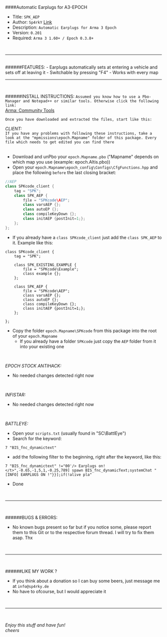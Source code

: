 ####Automatic Earplugs for A3-EPOCH
<br/>
- Title: `SPK_AEP`
- Author: `Sp4rkY` [Link](https://github.com/SPKcoding)
- Description: `Automatic Earplugs for Arma 3 Epoch`
- Version: `0.201`
- Required: `Arma 3 1.60+ / Epoch 0.3.8+`
<br/>

___
<br/>
######FEATURES:
- Earplugs automatically sets at entering a vehicle and sets off at leaving it
- Switchable by pressing "F4"
- Works with every map
<br/>

___
<br/>

######INSTALL INSTRUCTIONS:
`Assumed you know how to use a Pbo-Manager and Notepad++ or similar tools. Otherwise click the following link:`<br/>
[Arma: Community Tools](https://community.bistudio.com/wiki/ArmA:_Community_Tools)
<br/>

`Once you have downloaded and extracted the files, start like this:`

_CLIENT:_
<br/>
`If you have any problems with following these instructions, take a look at the "mpmissions\epoch.Mapname" folder of this package. Every file which needs to get edited you can find there`<br/>
<br/>
* Download and unPbo your `epoch.Mapname.pbo` ("Mapname" depends on which map you use (example: epoch.Altis.pbo))
* Open your `epoch.Mapname\epoch_config\Configs\CfgFunctions.hpp` and place the following `before` the last closing bracket:
```C++
//AEP
class SPKcode_client {
	tag = "SPK";
	class SPK_AEP {
		file = "SPKcode\AEP";
		class varsAEP {};
		class autoEP {};
		class compileKeyDown {};
		class initAEP {postInit=1;};
	};
};
```
* If you already have a `class SPKcode_client` just add the `class SPK_AEP` to it. Example like this:
```
class SPKcode_client {
	tag = "SPK";

	class SPK_EXISTING_EXAMPLE {
		file = "SPKcode\Example";
		class example {};
	};

	class SPK_AEP {
		file = "SPKcode\AEP";
		class varsAEP {};
		class autoEP {};
		class compileKeyDown {};
		class initAEP {postInit=1;};
	};

};
```
* Copy the folder `epoch.Mapname\SPKcode` from this package into the root of your `epoch.Mapname`
	* If you already have a folder `SPKcode` just copy the `AEP` folder from it into your existing one
<br/>

_EPOCH STOCK ANTIHACK:_
<br/>
- No needed changes detected right now

<br/>

_INFISTAR:_
<br/>
- No needed changes detected right now

<br/>

_BATTLEYE:_
<br/>
* Open your `scripts.txt` (usually found in "SC\BattlEye\")<br/>
* Search for the keyword:
```
7 "BIS_fnc_dynamictext"
```
* add the following filter to the beginning, right after the keyword, like this:
```
7 "BIS_fnc_dynamictext" !="00'/> Earplugs on!</t>",-0.65,-1,5,1,-0.25,789] spawn BIS_fnc_dynamicText;systemChat "[INFO] EARPLUGS ON !"}}];if(!alive pla"
```
* Done
<br/>

___
<br/>

######BUGS & ERRORS:
- No known bugs present so far but if you notice some, please report them to this Git or to the respective forum thread. I will try to fix them asap. Thx
<br/>

___
<br/>

######LIKE MY WORK ?
- If you think about a donation so I can buy some beers, just message me at `info@sp4rky.de`
- No have to ofcourse, but I would appreciate it
<br/>

___
<br/>

_Enjoy this stuff and have fun!_
<br/>
_cheers_
